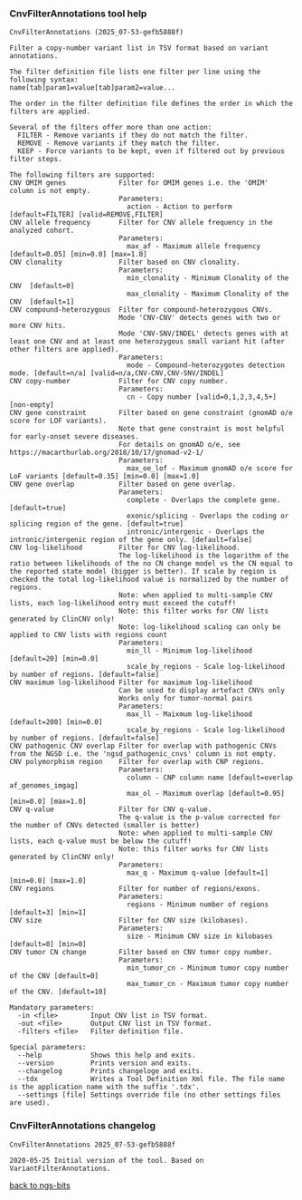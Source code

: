 ### CnvFilterAnnotations tool help
	CnvFilterAnnotations (2025_07-53-gefb5888f)
	
	Filter a copy-number variant list in TSV format based on variant annotations.
	
	The filter definition file lists one filter per line using the following syntax:
	name[tab]param1=value[tab]param2=value...
	
	The order in the filter definition file defines the order in which the filters are applied.
	
	Several of the filters offer more than one action:
	  FILTER - Remove variants if they do not match the filter.
	  REMOVE - Remove variants if they match the filter.
	  KEEP - Force variants to be kept, even if filtered out by previous filter steps.
	
	The following filters are supported:
	CNV OMIM genes             Filter for OMIM genes i.e. the 'OMIM' column is not empty.
	                           Parameters:
	                             action - Action to perform [default=FILTER] [valid=REMOVE,FILTER]
	CNV allele frequency       Filter for CNV allele frequency in the analyzed cohort.
	                           Parameters:
	                             max_af - Maximum allele frequency [default=0.05] [min=0.0] [max=1.0]
	CNV clonality              Filter based on CNV clonality.
	                           Parameters:
	                             min_clonality - Minimum Clonality of the CNV  [default=0]
	                             max_clonality - Maximum Clonality of the CNV  [default=1]
	CNV compound-heterozygous  Filter for compound-heterozygous CNVs.
	                           Mode 'CNV-CNV' detects genes with two or more CNV hits.
	                           Mode 'CNV-SNV/INDEL' detects genes with at least one CNV and at least one heterozygous small variant hit (after other filters are applied).
	                           Parameters:
	                             mode - Compound-heterozygotes detection mode. [default=n/a] [valid=n/a,CNV-CNV,CNV-SNV/INDEL]
	CNV copy-number            Filter for CNV copy number.
	                           Parameters:
	                             cn - Copy number [valid=0,1,2,3,4,5+] [non-empty]
	CNV gene constraint        Filter based on gene constraint (gnomAD o/e score for LOF variants).
	                           Note that gene constraint is most helpful for early-onset severe diseases.
	                           For details on gnomAD o/e, see https://macarthurlab.org/2018/10/17/gnomad-v2-1/
	                           Parameters:
	                             max_oe_lof - Maximum gnomAD o/e score for LoF variants [default=0.35] [min=0.0] [max=1.0]
	CNV gene overlap           Filter based on gene overlap.
	                           Parameters:
	                             complete - Overlaps the complete gene. [default=true]
	                             exonic/splicing - Overlaps the coding or splicing region of the gene. [default=true]
	                             intronic/intergenic - Overlaps the intronic/intergenic region of the gene only. [default=false]
	CNV log-likelihood         Filter for CNV log-likelihood.
	                           The log-likelihood is the logarithm of the ratio between likelihoods of the no CN change model vs the CN equal to the reported state model (bigger is better). If scale by region is checked the total log-likelihood value is normalized by the number of regions.
	                           Note: when applied to multi-sample CNV lists, each log-likelihood entry must exceed the cutuff!
	                           Note: this filter works for CNV lists generated by ClinCNV only!
	                           Note: log-likelihood scaling can only be applied to CNV lists with regions count
	                           Parameters:
	                             min_ll - Minimum log-likelihood [default=20] [min=0.0]
	                             scale_by_regions - Scale log-likelihood by number of regions. [default=false]
	CNV maximum log-likelihood Filter for maximum log-likelihood
	                           Can be used to display artefact CNVs only
	                           Works only for tumor-normal pairs
	                           Parameters:
	                             max_ll - Maixmum log-likelihood [default=200] [min=0.0]
	                             scale_by_regions - Scale log-likelihood by number of regions. [default=false]
	CNV pathogenic CNV overlap Filter for overlap with pathogenic CNVs from the NGSD i.e. the 'ngsd_pathogenic_cnvs' column is not empty.
	CNV polymorphism region    Filter for overlap with CNP regions.
	                           Parameters:
	                             column - CNP column name [default=overlap af_genomes_imgag]
	                             max_ol - Maximum overlap [default=0.95] [min=0.0] [max=1.0]
	CNV q-value                Filter for CNV q-value.
	                           The q-value is the p-value corrected for the number of CNVs detected (smaller is better)
	                           Note: when applied to multi-sample CNV lists, each q-value must be below the cutuff!
	                           Note: this filter works for CNV lists generated by ClinCNV only!
	                           Parameters:
	                             max_q - Maximum q-value [default=1] [min=0.0] [max=1.0]
	CNV regions                Filter for number of regions/exons.
	                           Parameters:
	                             regions - Minimum number of regions [default=3] [min=1]
	CNV size                   Filter for CNV size (kilobases).
	                           Parameters:
	                             size - Minimum CNV size in kilobases [default=0] [min=0]
	CNV tumor CN change        Filter based on CNV tumor copy number.
	                           Parameters:
	                             min_tumor_cn - Minimum tumor copy number of the CNV [default=0]
	                             max_tumor_cn - Maximum tumor copy number of the CNV. [default=10]
	
	Mandatory parameters:
	  -in <file>        Input CNV list in TSV format.
	  -out <file>       Output CNV list in TSV format.
	  -filters <file>   Filter definition file.
	
	Special parameters:
	  --help            Shows this help and exits.
	  --version         Prints version and exits.
	  --changelog       Prints changeloge and exits.
	  --tdx             Writes a Tool Definition Xml file. The file name is the application name with the suffix '.tdx'.
	  --settings [file] Settings override file (no other settings files are used).
	
### CnvFilterAnnotations changelog
	CnvFilterAnnotations 2025_07-53-gefb5888f
	
	2020-05-25 Initial version of the tool. Based on VariantFilterAnnotations.
[back to ngs-bits](https://github.com/imgag/ngs-bits)